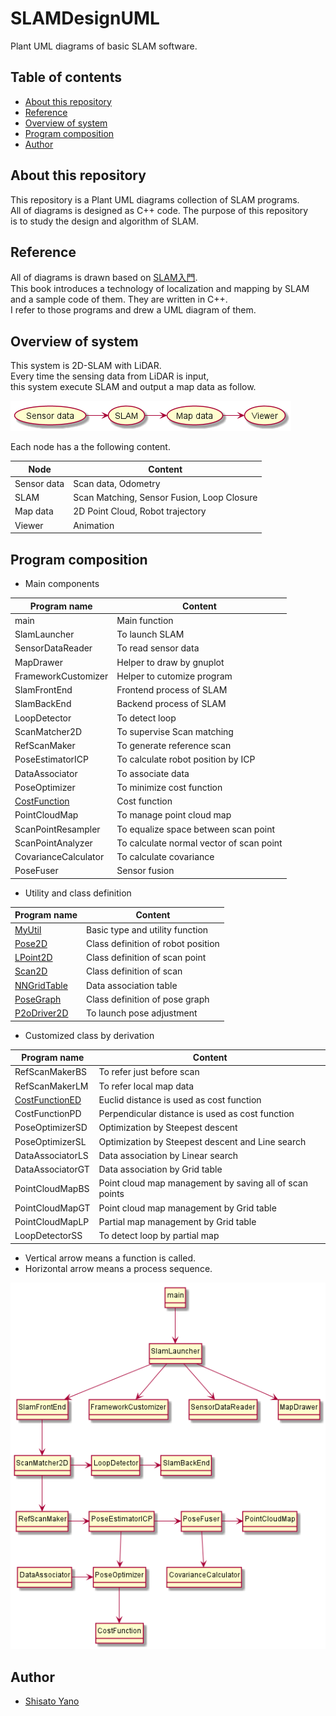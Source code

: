 # SLAMDesignUML
Plant UML diagrams of basic SLAM software.  

## Table of contents

* [About this repository](#about-this-repository)
* [Reference](#reference)
* [Overview of system](#overview-of-system)
* [Program composition](#program-composition)
* [Author](#author)

## About this repository

This repository is a Plant UML diagrams collection of SLAM programs.  
All of diagrams is designed as C++ code. The purpose of this repository  
is to study the design and algorithm of SLAM.  

## Reference

All of diagrams is drawn based on [SLAM入門](https://www.amazon.co.jp/SLAM%E5%85%A5%E9%96%80-%E3%83%AD%E3%83%9C%E3%83%83%E3%83%88%E3%81%AE%E8%87%AA%E5%B7%B1%E4%BD%8D%E7%BD%AE%E6%8E%A8%E5%AE%9A%E3%81%A8%E5%9C%B0%E5%9B%B3%E6%A7%8B%E7%AF%89%E3%81%AE%E6%8A%80%E8%A1%93-%E5%8F%8B%E7%B4%8D-%E6%AD%A3%E8%A3%95/dp/4274221660/ref=sr_1_1?__mk_ja_JP=%E3%82%AB%E3%82%BF%E3%82%AB%E3%83%8A&crid=18ZYA7OX3FQIR&dchild=1&keywords=slam%E5%85%A5%E9%96%80&qid=1588648035&sprefix=slam%2Caps%2C1355&sr=8-1).  
This book introduces a technology of localization and mapping by SLAM  
and a sample code of them. They are written in C++.    
I refer to those programs and drew a UML diagram of them.  

## Overview of system

This system is 2D-SLAM with LiDAR.  
Every time the sensing data from LiDAR is input,  
this system execute SLAM and output a map data as follow.  

![](Images/SystemOverview.png)

Each node has a the following content.  

|Node|Content|
|----|-------|
|Sensor data|Scan data, Odometry|
|SLAM|Scan Matching, Sensor Fusion, Loop Closure|
|Map data|2D Point Cloud, Robot trajectory|
|Viewer|Animation|

## Program composition

* Main components

|Program name|Content|
|------------|-------|
|main|Main function|
|SlamLauncher|To launch SLAM|
|SensorDataReader|To read sensor data|
|MapDrawer|Helper to draw by gnuplot|
|FrameworkCustomizer|Helper to cutomize program|
|SlamFrontEnd|Frontend process of SLAM|
|SlamBackEnd|Backend process of SLAM|
|LoopDetector|To detect loop|
|ScanMatcher2D|To supervise Scan matching|
|RefScanMaker|To generate reference scan|
|PoseEstimatorICP|To calculate robot position by ICP|
|DataAssociator|To associate data|
|PoseOptimizer|To minimize cost function|
|[CostFunction](https://github.com/ShisatoYano/SLAMDesignUML/tree/master/PlantUML/CostFunction)|Cost function|
|PointCloudMap|To manage point cloud map|
|ScanPointResampler|To equalize space between scan point|
|ScanPointAnalyzer|To calculate normal vector of scan point|
|CovarianceCalculator|To calculate covariance|
|PoseFuser|Sensor fusion|

* Utility and class definition

|Program name|Content|
|------------|-------|
|[MyUtil](https://github.com/ShisatoYano/SLAMDesignUML/tree/master/PlantUML/MyUtil)|Basic type and utility function|
|[Pose2D](https://github.com/ShisatoYano/SLAMDesignUML/tree/master/PlantUML/Pose2D)|Class definition of robot position|
|[LPoint2D](https://github.com/ShisatoYano/SLAMDesignUML/tree/master/PlantUML/LPoint2D)|Class definition of scan point|
|[Scan2D](https://github.com/ShisatoYano/SLAMDesignUML/tree/master/PlantUML/Scan2D)|Class definition of scan|
|[NNGridTable](https://github.com/ShisatoYano/SLAMDesignUML/tree/master/PlantUML/NNGridTable)|Data association table|
|[PoseGraph](https://github.com/ShisatoYano/SLAMDesignUML/tree/master/PlantUML/PoseGraph)|Class definition of pose graph|
|[P2oDriver2D](https://github.com/ShisatoYano/SLAMDesignUML/tree/master/PlantUML/P2oDriver2D)|To launch pose adjustment|

* Customized class by derivation

|Program name|Content|
|------------|-------|
|RefScanMakerBS|To refer just before scan|
|RefScanMakerLM|To refer local map data|
|[CostFunctionED](https://github.com/ShisatoYano/SLAMDesignUML/tree/master/PlantUML/CostFunction/CostFunctionED)|Euclid distance is used as cost function|
|CostFunctionPD|Perpendicular distance is used as cost function|
|PoseOptimizerSD|Optimization by Steepest descent|
|PoseOptimizerSL|Optimization by Steepest descent and Line search|
|DataAssociatorLS|Data association by Linear search|
|DataAssociatorGT|Data association by Grid table|
|PointCloudMapBS|Point cloud map management by saving all of scan points|
|PointCloudMapGT|Point cloud map management by Grid table|
|PointCloudMapLP|Partial map management by Grid table|
|LoopDetectorSS|To detect loop by partial map|

* Vertical arrow means a function is called.
* Horizontal arrow means a process sequence.

![](Images/ProgramComposition.png)

## Author

* [Shisato Yano](https://github.com/ShisatoYano)